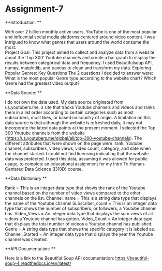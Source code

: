 # Assignment-7

**Introduction: **

With over 2 billion monthly active users, YouTube is one of the most popular and influential social media platforms centered around video content.  I was intrigued to know what genres that users around the world consume the most.  
Project Goal: 
This project aimed to collect and analyze data from a website about the ‘Top 300’ Youtube channels and create a bar graph to display the results between categorical data and frequency. I used Beautifulsoup API, numpy, matplotlib, and pandas to clean and transform my data. 
Exploring Popular Genres: Key Questions
The 2 questions I decided to answer were: 
What is the most popular Genre type according to the website chart?
 Which Genre had the greatest video output?


**Data Source: **

I do not own the data used. My data source originated from us.youtubers.me, a site that tracks Youtube channels and videos and ranks them in a list order according to certain categories such as most subscribers, most likes, or based on country of origin. 
A limitation on this data source is that although the website is refreshed daily, it may not incorporate the latest data points at the present moment.
I selected the Top 300 Youtube channels from the website (https://us.youtubers.me/global/all/top-300-youtube-channels). The different attributes that were shown on the page were: rank, Youtube channel, subscribers, video views, video count, category, and date when the channel started. 
I could not find licensing indicating that the website data was protected. I used this data, assuming it was allowed for public usage, to complete an educational assignment for my Intro To Human-Centered Data Science (I310D) course.   


**Data Dictionary **

Rank =  This is an integer data type that shows the rank of the Youtube channel based on the number of video views compared to the other channels on the list.
Channel_name = This is a string data type that displays the name of the Youtube channel
Subscriber_count = This is an integer data type that shows the number of subscribers, or followers,  a Youtube channel has.
Video_Views = An integer data type that displays the sum views of all videos a Youtube channel has gotten.
Video_Count = An integer data type that displays the total number of videos a Youtube channel has published.
Genre = A string data type that shows the specific category it is labeled as. 
Channel_Started = An integer data type that displays the year the Youtube channel was created.


**API Documentation: **

Here is a link to the Beautiful Soup API documentation: https://beautiful-soup-4.readthedocs.io/en/latest/ 
